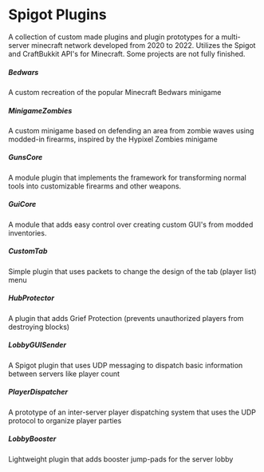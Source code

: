 # __Spigot Plugins__
A collection of custom made plugins and plugin prototypes for a multi-server minecraft network developed from 2020 to 2022. Utilizes the Spigot and CraftBukkit API's for Minecraft. Some projects are not fully finished.

##### Bedwars
A custom recreation of the popular Minecraft Bedwars minigame

##### MinigameZombies
A custom minigame based on defending an area from zombie waves using modded-in firearms, inspired by the Hypixel Zombies minigame

##### GunsCore
A module plugin that implements the framework for transforming normal tools into customizable firearms and other weapons.

##### GuiCore
A module that adds easy control over creating custom GUI's from modded inventories.

##### CustomTab
Simple plugin that uses packets to change the design of the tab (player list) menu

##### HubProtector
A plugin that adds Grief Protection (prevents unauthorized players from destroying blocks)

##### LobbyGUISender
A Spigot plugin that uses UDP messaging to dispatch basic information between servers like player count

##### PlayerDispatcher
A prototype of an inter-server player dispatching system that uses the UDP protocol to organize player parties

##### LobbyBooster
Lightweight plugin that adds booster jump-pads for the server lobby